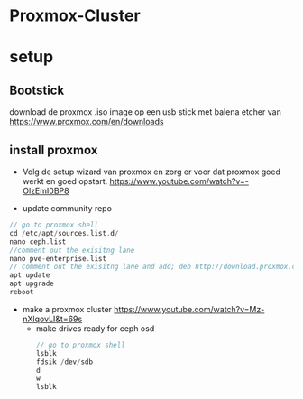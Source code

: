 # Proxmox-Cluster


# setup

## Bootstick
download de proxmox .iso image op een usb stick met balena etcher van https://www.proxmox.com/en/downloads

## install proxmox

* Volg de setup wizard van proxmox en zorg er voor dat proxmox goed werkt en goed opstart.
  https://www.youtube.com/watch?v=-OlzEmI0BP8

* update community repo
```c
// go to proxmox shell
cd /etc/apt/sources.list.d/
nano ceph.list
//comment out the exisitng lane
nano pve-enterprise.list
// comment out the exisitng lane and add; deb http://download.proxmox.com/debian/pve bookworm pve-no-subscription
apt update
apt upgrade
reboot
```

* make a proxmox cluster
  https://www.youtube.com/watch?v=Mz-nXlqovLI&t=69s
  * make drives ready for ceph osd
    ```c
    // go to proxmox shell
    lsblk
    fdsik /dev/sdb
    d
    w
    lsblk
    ```
